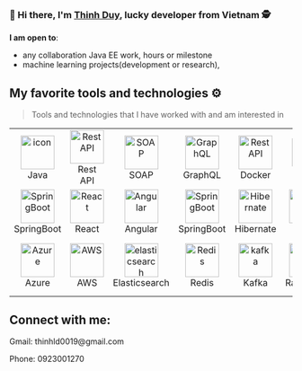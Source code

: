 ### 👋 Hi there, I'm [Thinh Duy](https://github.com/thinhotwp1), lucky developer from Vietnam 🕵️

 **I am open to**:

- any collaboration Java EE work, hours or milestone
- machine learning projects(development or research), 


## My favorite tools and technologies ⚙️

> Tools and technologies that I have worked with and am interested in

<table>
  <tr>
    <td align="center" width="96">
        <img src="https://techstack-generator.vercel.app/java-icon.svg" alt="icon" width="60" height="60" />
      <br>Java
    </td>
    <td align="center" width="96">
        <img src="https://techstack-generator.vercel.app/restapi-icon.svg" width="60" height="60" alt="Rest API" />
      <br>Rest API
    </td>
    </td>
       <td align="center" width="96">
        <img src="https://techstack-generator.vercel.app/storybook-icon.svg" width="60" height="60" alt="SOAP" />
      <br>SOAP
    </td>
    </td>
          <td align="center" width="96">
        <img src="https://techstack-generator.vercel.app/graphql-icon.svg" width="60" height="60" alt="GraphQL" />
      <br>GraphQL
    </td>
          <td align="center" width="96">
        <img src="https://techstack-generator.vercel.app/docker-icon.svg" width="60" height="60" alt="Rest API" />
      <br>Docker
    </td>
    <td align="center" width="96">
        <img src="https://techstack-generator.vercel.app/nginx-icon.svg" alt="icon" width="50" height="50" />
      <br>Nginx
    </td>
    <td align="center" width="96">
      <a href="#macropower-tech">
        <img src="https://techstack-generator.vercel.app/ts-icon.svg" alt="icon" width="60" height="60" />
      </a>
      <br>Typescript
    </td>
    <td align="center" width="96">
        <img src="https://techstack-generator.vercel.app/js-icon.svg" alt="icon" width="60" height="60" />
      <br>Javascript
    </td>
    </td>
       <td align="center" width="96">
        <img src="https://techstack-generator.vercel.app/github-icon.svg" width="60" height="60" alt="GitHub" />
      <br>Github
    </td>
  </tr>
   <tr>
    <td align="center" width="96">
        <img src="https://skillicons.dev/icons?i=spring" width="60" height="60" alt="SpringBoot" />
      <br>SpringBoot
    </td>
    <td align="center" width="96">
        <img src="https://skillicons.dev/icons?i=react" width="60" height="60" alt="React" />
      <br>React
    </td>
    <td align="center" width="96">
        <img src="https://skillicons.dev/icons?i=angular" width="60" height="60" alt="Angular" />
      <br>Angular
    </td>
    <td align="center" width="96">
        <img src="https://skillicons.dev/icons?i=spring" width="60" height="60" alt="SpringBoot" />
      <br>SpringBoot
    </td>
    <td align="center" width="96">
        <img src="https://skillicons.dev/icons?i=hibernate" width="60" height="60" alt="Hibernate" />
      <br>Hibernate
    </td>
     <td align="center" width="96">
      <img src="https://github.com/user-attachments/assets/49a02056-3fad-43e5-b11b-f7f5ae4f3911" width="60" height="60" alt="Oracle" />
      <br>Oracle
    </td>
    <td align="center" width="96">
        <img src="https://skillicons.dev/icons?i=mongodb" width="60" height="60" alt="MongoDB" />
      <br>MongoDB
    </td>
    <td align="center" width="96">
        <img src="https://skillicons.dev/icons?i=mysql" width="60" height="60" alt="MySQL" />
      <br>MySQL
    </td>
    </td>
        <td align="center" width="96">
        <img src="https://skillicons.dev/icons?i=postgres" width="60" height="60" alt="jquery" />
      <br>PostgreSQL
  </tr>
  <tr>
    <td align="center"  width="96">
        <img src="https://skillicons.dev/icons?i=azure" width="60" height="60" alt="Azure" />
      <br>Azure
    </td>
    <td align="center"  width="96">
        <img src="https://skillicons.dev/icons?i=aws" width="60" height="60" alt="AWS" />
      <br>AWS
    </td>
    <td align="center"  width="96">
        <img src="https://skillicons.dev/icons?i=elasticsearch" width="60" height="60" alt="elasticsearch" />
      <br>Elasticsearch
    </td>
    <td align="center" width="96">
        <img src="https://skillicons.dev/icons?i=redis" width="60" height="60" alt="Redis" />
      <br>Redis
    </td>
    </td>
    <td align="center"  width="96">
        <img src="https://skillicons.dev/icons?i=kafka" width="60" height="60" alt="kafka" />
      <br>Kafka
    </td>
    <td align="center" width="96">
        <img src="https://skillicons.dev/icons?i=rabbitmq" width="60" height="60" alt="RabbitMQ" />
      <br>RabbitMQ
    </td>
        <td align="center" width="96">
        <img src="https://skillicons.dev/icons?i=kotlin" width="60" height="60" alt="kotlin" />
      <br>Kotlin
    <td align="center"  width="96">
        <img src="https://skillicons.dev/icons?i=firebase" width="60" height="60" alt="firebase" />
      <br>Firebase
    </td>
    <td align="center"  width="96">
        <img src="https://skillicons.dev/icons?i=androidstudio" width="60" height="60" alt="Android Studio" />
      <br>Android Studio
    </td>
  </tr>
 <tr>
 </tr>
</table>

## Connect with me:

<p align = "center">
<p>Gmail: thinhld0019@gmail.com</p>
<p>Phone: 0923001270</p>
</p>

<!-- 
----
[<img src="https://github-profile-trophy.vercel.app/?username=thinhotwp1&row=2&column=3" />](https://github.com/ryo-ma/github-profile-trophy)
[<img src="https://github-readme-stats.vercel.app/api?username=thinhotwp1&theme=algolia&count_private=true&include_all_commits=true&show_icons=true" />](https://github.com/anuraghazra/github-readme-stats)
[![GitHub Streak](https://github-readme-streak-stats.herokuapp.com/?user=thinhotwp1&theme=dark)](https://github.com/DenverCoder1/github-readme-streak-stats)
[![Durgesh's Top Langs](https://github-readme-stats.vercel.app/api/top-langs/?username=themlphdstudent&theme=algolia&hide=Jupyter&layout=compact&show_icons=true)](https://github.com/anuraghazra/github-readme-stats)
 -->
 
<!--
**themlphdstudent/themlphdstudent** is a ✨ _special_ ✨ repository because its `README.md` (this file) appears on your GitHub profile.

Here are some ideas to get you started:

- 🔭 I’m currently working on ...
- 🌱 I’m currently learning Java ...
- 👯 I’m looking to collaborate hours or milestone ...
- 💬 Ask me about ...
- 📫 How to reach me: ...
- 😄 Pronouns: ...
- ⚡ Fun fact: ...
-->
